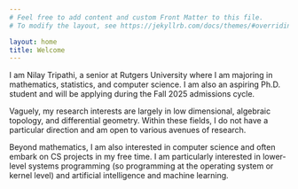 ```yaml
---
# Feel free to add content and custom Front Matter to this file.
# To modify the layout, see https://jekyllrb.com/docs/themes/#overriding-theme-defaults

layout: home
title: Welcome
---
```


I am Nilay Tripathi, a senior at Rutgers University where I am majoring in mathematics, statistics, and computer science. I am also an aspiring Ph.D. student and will be applying during the Fall 2025 admissions cycle. 

Vaguely, my research interests are largely in low dimensional, algebraic topology, and differential geometry. Within these fields, I do not have a particular direction and am open to various avenues of research.

Beyond mathematics, I am also interested in computer science and often embark on CS projects in my free time. I am particularly interested in lower-level systems programming (so programming at the operating system or kernel level) and artificial intelligence and machine learning. 


